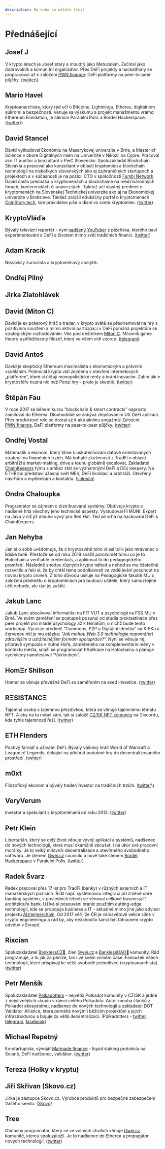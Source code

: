 ```yaml
---
description: Na koho se můžete těšit
---
```


# Přednášející

## Josef J

V krypto letech je Josef starý a moudrý jako Metuzalém. Začínal jako dobrovolník a komunitní organizátor. Přes DeFi projekty a hackathony se propracoval až k založení [PWN.finance](https://pwn.finance/): DeFi platformy na peer-to-peer půjčky. \([twitter](https://twitter.com/JosefJ_)\)

## Mario Havel

Kryptoanarchista, ktorý rád učí o Bitcoine, Lightningu, Ethereu, digitálnom súkromí a bezpečnosti. Venuje sa výskumu a projekt manažmentu vrámci Ethereum Foindation, je členom Paralelní Polis a Bordel Hackerspace. \([twitter](https://twitter.com/_TaxMeIfYouCan_)\)

## David Stancel

Dávid vyštudoval Ekonómiu na Masarykovej univerzite v Brne, a Master of Science v obore Digitálnych mien na Univerzite v Nikózii na Cypre. Pracoval ako IT auditor a konzultant v PwC Slovensko. Spoluzakladal Blockchain Slovakia a pracoval ako konzultant v oblasti kryptomien a blockchain technológií na niekoľkých slovenských ako aj zajhraničných startupoch a projektoch a v súčasnosti je na pozícii CTO v spoločnosti [Fumbi Network](https://fumbi.network/en). David často prednáša o kryptomenách a blockchaine na medzinárodných fórach, konferenciách či univerzitách. Taktiež učí vlastný predmet o kryptomenách na Slovenskej Technickej univerzite ako aj na Ekonomickej univerzite v Bratislave. Taktiež založil edukáčny portál o kryptomenách [CoinStory.tech](https://coinstory.tech/), kde pravidelne píše o dianí vo svete kryptomien. \([twitter](https://twitter.com/dave_stancel)\)

## KryptoVláďa

Bývalý televizní reportér - nyní [nadšený YouTuber](https://www.youtube.com/channel/UC827_PQYRRGxvqtN7Bh2yaQ) z plzeňska, kterého baví experimentování s DeFi a životem mimo svět tradičních financí. \([twitter](https://twitter.com/PinkerVladimir)\)

## Adam Kracík

Nezávislý žurnalista a kryptoměnový analytik.

## Ondřej Pilný

## Jirka Zlatohlávek

## David \(Miton C\)

David je ex pokerový hráč a trader, v krypto světě se přeorientoval na hry s pozitivním součtem a mimo aktivní participaci v DeFi pomáhá projektům se strategickým rozhodováním. Vše pod deštníkem [Miton C](https://mitonc.com/). Milovník game theory a příležitostný filozof, který ve všem vidí vzorce. \([telegram](https://t.me/davidbala1)\)

## David Antoš

David je skeptický Ethereum maximalista s ekonomickým a právním vzděláním. Potenciál krypta vidí zejména v otevření internetových „platforem“, které si účtují monopolistické renty a brání inovacím. Zatím ale v kryptosféře nezná nic než Ponzi hry – proto je skeptik. \([twitter](https://twitter.com/jilm)\)

## Štěpán Fau

V roce 2017 se během kurzu “blockchain & smart contracts” naprosto zamiloval do Etherea. Dlouhodobě se zabývá zlepšováním UX DeFi aplikací. Přes produktové role se dostal až k aktuálnímu angažmá: Založení [PWN.finance](https://pwn.finance/), DeFi platformy na peer-to-peer půjčky. \([twitter](https://twitter.com/steve_fau)\)

## Ondřej Vostal

Matematik a ekonom, který tíhne k uskutečňování datově orientovaných strategií na finančních trzích. Má bohaté zkušenosti z TradFi v oblasti arbitráží a market-making, drive a touhu globálně excelovat. Zakladatel [ChainKeepers](https://www.chainkeepers.io/) týmu s ambicí stát se významnými DeFi a DEx keepery. Na ETHBrno představí úžasný svět MEV, DeFi likvidací a arbitráží. Otevřený návrhům a myšlenkám a kontaktu. \([linkedin](https://www.linkedin.com/in/ondrej-vostal/)\)

## Ondra Chaloupka

Programátor se zájmem o distribuované systémy. Obdivuje krypto a nadšeně hltá všechny jeho technické aspekty. Vystudoval FI MUNI. Expert na Javu v níž již dlouho vyvíjí pro Red Hat. Ted se vrhá na hackování DeFi s ChainKeepers.

## Jan Nehyba

Jan si o sobě uvědomuje, že o kryptosvětě toho ví asi tolik jako mravenec o lidské botě. Přestože se od roku 2018 snažil porozumět tomu co je to Holochain a verifiable credentials, a aplikovat to do pedagogického prostředí. Následně shodou různých krypto náhod a nehod se mu částečně rozsvítilo a řekl si, že by chtěl téma podnikavosti ve vzdělávání posunout na novou krypto úroveň. Z toho důvodu usiluje na Pedagogické fakultě MU o založení předmětu o kryptoměnách pro budoucí učitele, který samozřejmě učit nebude, ale rád jej zaštítí.

## Jakub Lanc

Jakub Lanc absolvoval informatiku na FIT VUT a psychologii na FSS MU v Brně. Ve svém zaměření se postupně posunul od studia prokrastinace přes peer projekt pro mladé psychology až k tématům, o nichž bude tento workshop. Vyučuje předmět “Commons, P2P a Digitální Identita” na KISKu a červenou nití je mu otázka: _“Jak mohou Web 3.0 technologie napomáhat zdravějším a udržitelnějším formám spolupráce?”._ Nyní se věnuje mj. přípravě sympozia v Kutné Hoře, zaměřeného na komplementární měny v kontextu města, snaží se programovat hAplikace na Holochainu a plánuje vychýlený nanofestival “Vykloubení”.

## HomΞr Shillson

Homer se věnuje převážně DeFi se zaměřením na seed investice. \([twitter](https://twitter.com/homershillson)\)

## RΞSISTANCΞ

Tajemná osoba s tajemnou přezdívkou, která se věnuje tajemnému tématu NFT. A aby na to nebyl sám, tak si založil [CZ/SK NFT komunitu](https://discord.gg/FywYSvmmeJ) na Discordu, kde tyhle tajemnosti řeší. \([twitter](https://twitter.com/reesistancee)\)

## ETH Flenders

Poctivý farmář a uživatel DeFi. Bývalý vášnivý hráč World of Warcraft a League of Legends, čekající na příchod podobné hry do decentralizovaného prostředí. \([twitter](https://twitter.com/flendersneth)\)

## m0xt

Filozofický ekonom a bývalý trader/investor na tradičních trzích. \([twitter](https://twitter.com/m0xt_)\)

## VeryVerum

Investor a spekulant s kryptoměnami od roku 2013. \([twitter](https://twitter.com/VeryVerum)\)

## Petr Klein

Libertarián, který se celý život věnuje vývoji aplikací a systémů, nadšenec do nových technologií, které musí okamžitě zkoušet, i na úkor své pracovní morálky. Je to velký milovník decentralizace a otevřeného svobodného softwaru. Je členem [Gwei.cz](https://gwei.cz) councilu a nově také členem [Bordel Hackerspace](https://bordel.paralelnipolis.cz/#/) v Paralelní Polis. \([twitter](https://twitter.com/kleinpetr_com)\)

## Radek Švarz

Radek pracoval přes 17 let pro TradFi \(banky\) v různých externích a IT manažerských pozicích. Řídil např. systémovou integraci při změně core banking systému, v posledních letech se věnoval celkové business/IT architektuře bank. Užívá si posouvání hranic použitím cutting-edge technologií, kde se propojuje business a IT - aktuálně mimo jiné jako advisor projektu [Alzheimerchain](https://www.alzheimerchain.com/%20). Od 2017 věří, že ČR je celosvětově velice silné v crypto engineeringu a rád by, aby nezahodilo šanci být tahounem crypto odvětví v Evropě.

## Rixcian

Spoluzakladatel [BanklessCZ](https://bankless.cz/)🏴, člen [Gwei.cz](https://gwei.cz/) a [BanklessDAO](https://bankless.community/)🏴 komunity. Rád programuje, a to jak za peníze, tak i ve svém volném čase. Fanoušek všech technologií, které přispívají ke větší svobodě jednotlivce \(kryptoanarchista\). \([twitter](https://twitter.com/rixcian)\)

## Petr Menšík

Spoluzakladatel [Polkadotters](https://polkadotters.medium.com/) - největší Polkadot komunity v CZ/SK a jedné z nejvlivnějších skupin v rámci celého Polkadotu. Autor mnoha článků z Polkadot ekosystému, nadšenec do nových technologií a zakladatel DOT Validator Alliance, která pomáhá novým i běžícím projektům s jejich infrastrukturou a bojuje za větši decentralizaci. \(Polkadotters - [twitter](https://twitter.com/Polkadotters1/), [telegram](https://t.me/Polkadot_CZSK), [facebook](https://www.facebook.com/groups/232197797602358)\)

## Michael Repetný

Ex-startupista, vývojář [Marinade.finance](https://marinade.finance/) - liquid staking protokolu na Solaně, DeFi nadšenec, validátor. \([twitter](https://twitter.com/repetny)\)

## Tereza \(Holky v kryptu\)

## Jiří Skřivan \(Skovo.cz\)

Jirka je zástupce Skovo.cz. Výrobce produktů pro bezpečné zabezpečení Vašeho seedu. \([Skovo](https://skovo.cz/)\)

## Tree

Občasný programátor, který se ve volných chvílích věnuje [Gwei.cz](https://gwei.cz) komunitě, kterou spoluzaložil. Je to nadšenec do Etherea a propagátor nových technologií. \([twitter](https://twitter.com/treecz)\)

